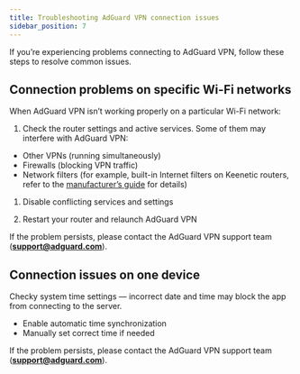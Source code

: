 ```yaml
---
title: Troubleshooting AdGuard VPN connection issues
sidebar_position: 7
---
```


If you’re experiencing problems connecting to AdGuard VPN, follow these steps to resolve common issues.

## Connection problems on specific Wi-Fi networks

When AdGuard VPN isn’t working properly on a particular Wi-Fi network:

 1. Check the router settings and active services. Some of them may interfere with AdGuard VPN:

 - Other VPNs (running simultaneously)
 - Firewalls (blocking VPN traffic)
 - Network filters (for example, built-in Internet filters on Keenetic routers, refer to the [manufacturer’s guide](https://help.keenetic.com/) for details)

 1. Disable conflicting services and settings

 1. Restart your router and relaunch AdGuard VPN

If the problem persists, please contact the AdGuard VPN support team (**support@adguard.com**).

## Connection issues on one device

Checky system time settings — incorrect date and time may block the app from connecting to the server.

- Enable automatic time synchronization
- Manually set correct time if needed

If the problem persists, please contact the AdGuard VPN support team (**support@adguard.com**).
